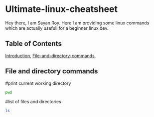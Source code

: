 # Ultimate-linux-cheatsheet
Hey there, I am Sayan Roy. Here I am providing some linux commands which are actually usefull for a beginner linux dev.
## Table of Contents
[Introduction](#introduction), [File-and-directory-commands](#file-and-directory-commands),
## File and directory commands
#print current working directory
```bash
pwd
```
#list of files and directories
```bash
ls
```
